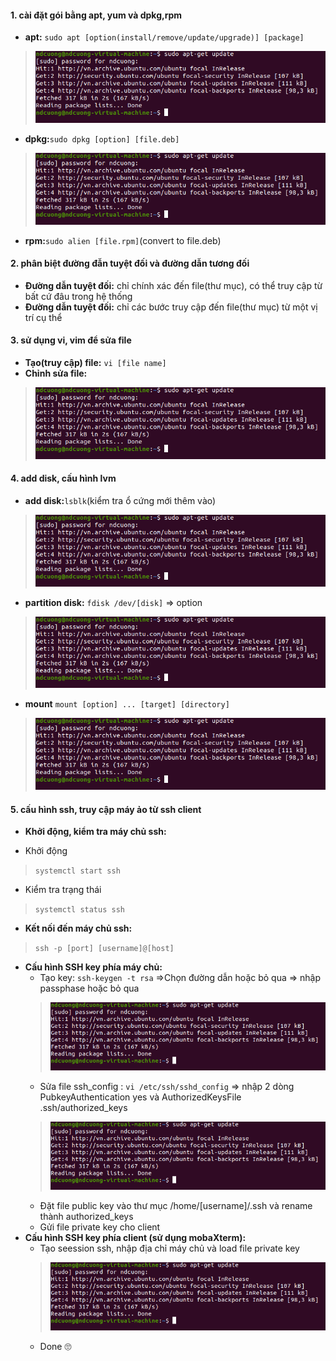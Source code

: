 #### 1.	cài đặt gói bằng apt, yum và dpkg,rpm
- **apt:** `sudo apt [option(install/remove/update/upgrade)] [package]`
> ![](./images/the-upgrade-mechanism.png)
- **dpkg:**`sudo dpkg [option] [file.deb]`
> ![](./images/the-upgrade-mechanism.png)
- **rpm:**`sudo alien [file.rpm]`(convert to file.deb) 
#### 2.	phân biệt đường đẫn tuyệt đối và đường dẫn tương đối
- **Đường dẫn tuyệt đối:** chỉ chính xác đến file(thư mục), có thể truy cập từ bất cứ đâu trong hệ thống
- **Đường dẫn tuyệt đối:** chỉ các bước truy cập đến file(thư mục) từ một vị trí cụ thể
#### 3.	sử dụng vi, vim để sửa file
- **Tạo(truy cập) file:** `vi [file name]`
- **Chỉnh sửa file:**
> ![](./images/the-upgrade-mechanism.png)
#### 4.	add disk, cấu hình lvm
- **add disk:**`lsblk`(kiểm tra ổ cứng mới thêm vào)
> ![](./images/the-upgrade-mechanism.png)
- **partition disk:**  `fdisk /dev/[disk]` => option
> ![](./images/the-upgrade-mechanism.png)
- **mount** `mount [option] ... [target] [directory]`
> ![](./images/the-upgrade-mechanism.png)
#### 5.	cấu hình ssh, truy cập máy ảo từ ssh client 
- **Khởi động, kiểm tra máy chủ ssh:** 
 + Khởi động 
 > `systemctl start ssh`
 + Kiểm tra trạng thái
 >`systemctl status ssh`
- **Kết nối đến máy chủ ssh:**
> `ssh -p [port] [username]@[host]`
- **Cấu hình SSH key phía máy chủ:**
  + Tạo key: `ssh-keygen -t rsa` =>Chọn đường dẫn hoặc bỏ qua => nhập passphase hoặc bỏ qua
  > ![](./images/the-upgrade-mechanism.png)
  + Sửa file ssh_config : `vi /etc/ssh/sshd_config` => nhập 2 dòng PubkeyAuthentication yes và AuthorizedKeysFile .ssh/authorized_keys 
  > ![](./images/the-upgrade-mechanism.png)
  + Đặt file public key vào thư mục /home/[username]/.ssh và rename thành authorized_keys 
  + Gửi file private key cho client
- **Cấu hình SSH key phía client (sử dụng mobaXterm):**
  + Tạo seession ssh, nhập địa chỉ máy chủ và load file private key
  > ![](./images/the-upgrade-mechanism.png)
  + Done 🙄
  
  
